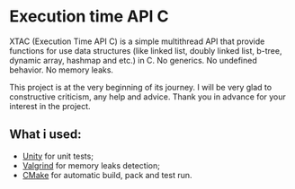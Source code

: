 # Execution time API C

XTAC (Execution Time API C) is a simple multithread API that provide functions for use data structures (like linked list, doubly linked list, b-tree, dynamic array, hashmap and etc.) in C. No generics. No undefined behavior. No memory leaks.

This project is at the very beginning of its journey. I will be very glad to constructive criticism, any help and advice. Thank you in advance for your interest in the project.

## What i used:

* [Unity](https://github.com/ThrowTheSwitch/Unity/tree/master?tab=readme-ov-file) for unit tests;
* [Valgrind](https://valgrind.org/) for memory leaks detection;
* [CMake](https://cmake.org/) for automatic build, pack and test run.
